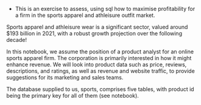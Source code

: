 * This is an exercise to assess, using sql how to maximise profitability for a firm in the sports apparel and athleisure outfit market.


Sports apparel and athleisure wear is a significant sector, valued around $193 billion in 2021, with a robust growth projection over the following decade!


In this notebook, we assume the position of a product analyst for an online sports apparel firm.
The corporation is primarily interested in how it might enhance revenue.
We will look into product data such as price, reviews, descriptions, and ratings, as well as revenue and website traffic, to provide suggestions for its marketing and sales teams.


The database supplied to us, sports, comprises five tables, with product id being the primary key for all of them (see notebook). 
